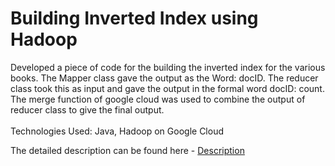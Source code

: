 # Building Inverted Index using Hadoop

Developed a piece of code for the building the inverted index for the various books. The Mapper class gave the output as the Word: docID. The reducer class took this as input and gave the output in the formal word docID: count. The merge function of google cloud was used to combine the output of reducer class to give the final output.
<br><br>Technologies Used: Java, Hadoop on Google Cloud

The detailed description can be found here - [Description](https://github.com/krish1411995/InformationRetrieval/blob/master/Building-inverted-index-using-hadoop/HW%203-Description.pdf)
